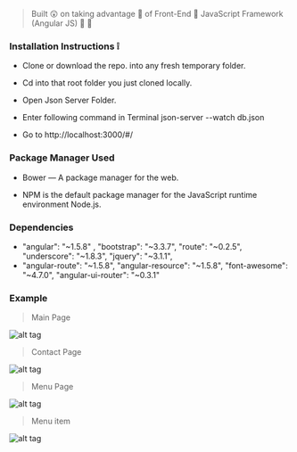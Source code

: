 
> Built :astonished: on taking advantage :shaved_ice: of Front-End :lollipop: JavaScript Framework (Angular JS) :pizza: :wine_glass: 


### Installation Instructions :grey_exclamation:

* Clone or download the repo. into any fresh temporary folder.

* Cd into that root folder you just cloned locally.

* Open Json Server Folder.

* Enter following command in Terminal json-server --watch db.json

* Go to http://localhost:3000/#/

### Package Manager Used 

* Bower — A package manager for the web.

* NPM is the default package manager for the JavaScript runtime environment Node.js.

### Dependencies

* "angular": "~1.5.8" , "bootstrap": "~3.3.7", "route": "~0.2.5",  "underscore": "~1.8.3", "jquery": "~3.1.1",
* "angular-route": "~1.5.8", "angular-resource": "~1.5.8",  "font-awesome": "~4.7.0",  "angular-ui-router": "~0.3.1"


### Example

> Main Page

![alt tag](https://github.com/divyanshu-rawat/Single-Page-Application-Enhancing-User-Experience/blob/master/Json%20server/public/snap_shots/front_end.png
)

> Contact Page

![alt tag](https://github.com/divyanshu-rawat/Single-Page-Application-Enhancing-User-Experience/blob/master/Json%20server/public/snap_shots/contact.png
)

> Menu Page

![alt tag](https://github.com/divyanshu-rawat/Single-Page-Application-Enhancing-User-Experience/blob/master/Json%20server/public/snap_shots/menu.png
)

> Menu item

![alt tag](https://github.com/divyanshu-rawat/Single-Page-Application-Enhancing-User-Experience/blob/master/Json%20server/public/snap_shots/menu_item.png
)



